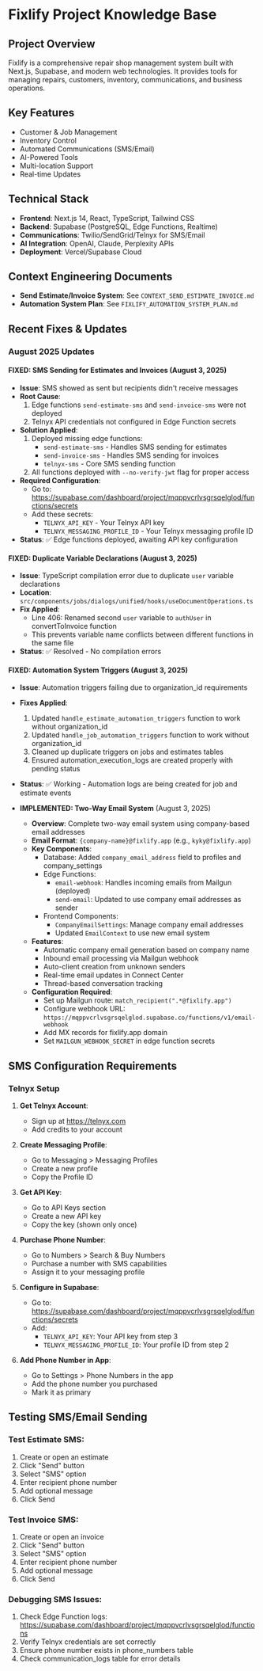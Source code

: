 # Fixlify Project Knowledge Base

## Project Overview
Fixlify is a comprehensive repair shop management system built with Next.js, Supabase, and modern web technologies. It provides tools for managing repairs, customers, inventory, communications, and business operations.

## Key Features
- Customer & Job Management
- Inventory Control
- Automated Communications (SMS/Email)
- AI-Powered Tools
- Multi-location Support
- Real-time Updates

## Technical Stack
- **Frontend**: Next.js 14, React, TypeScript, Tailwind CSS
- **Backend**: Supabase (PostgreSQL, Edge Functions, Realtime)
- **Communications**: Twilio/SendGrid/Telnyx for SMS/Email
- **AI Integration**: OpenAI, Claude, Perplexity APIs
- **Deployment**: Vercel/Supabase Cloud

## Context Engineering Documents
- **Send Estimate/Invoice System**: See `CONTEXT_SEND_ESTIMATE_INVOICE.md`
- **Automation System Plan**: See `FIXLIFY_AUTOMATION_SYSTEM_PLAN.md`

## Recent Fixes & Updates

### August 2025 Updates

#### FIXED: SMS Sending for Estimates and Invoices (August 3, 2025)
- **Issue**: SMS showed as sent but recipients didn't receive messages
- **Root Cause**: 
  1. Edge functions `send-estimate-sms` and `send-invoice-sms` were not deployed
  2. Telnyx API credentials not configured in Edge Function secrets
- **Solution Applied**:
  1. Deployed missing edge functions:
     - `send-estimate-sms` - Handles SMS sending for estimates
     - `send-invoice-sms` - Handles SMS sending for invoices  
     - `telnyx-sms` - Core SMS sending function
  2. All functions deployed with `--no-verify-jwt` flag for proper access
- **Required Configuration**:
  - Go to: https://supabase.com/dashboard/project/mqppvcrlvsgrsqelglod/functions/secrets
  - Add these secrets:
    - `TELNYX_API_KEY` - Your Telnyx API key
    - `TELNYX_MESSAGING_PROFILE_ID` - Your Telnyx messaging profile ID
- **Status**: ✅ Edge functions deployed, awaiting API key configuration

#### FIXED: Duplicate Variable Declarations (August 3, 2025)
- **Issue**: TypeScript compilation error due to duplicate `user` variable declarations
- **Location**: `src/components/jobs/dialogs/unified/hooks/useDocumentOperations.ts`
- **Fix Applied**: 
  - Line 406: Renamed second `user` variable to `authUser` in convertToInvoice function
  - This prevents variable name conflicts between different functions in the same file
- **Status**: ✅ Resolved - No compilation errors

#### FIXED: Automation System Triggers (August 3, 2025)
- **Issue**: Automation triggers failing due to organization_id requirements
- **Fixes Applied**:
  1. Updated `handle_estimate_automation_triggers` function to work without organization_id
  2. Updated `handle_job_automation_triggers` function to work without organization_id
  3. Cleaned up duplicate triggers on jobs and estimates tables
  4. Ensured automation_execution_logs are created properly with pending status
- **Status**: ✅ Working - Automation logs are being created for job and estimate events

- **IMPLEMENTED: Two-Way Email System** (August 3, 2025)
  - **Overview**: Complete two-way email system using company-based email addresses
  - **Email Format**: `{company-name}@fixlify.app` (e.g., `kyky@fixlify.app`)
  - **Key Components**:
    - Database: Added `company_email_address` field to profiles and company_settings
    - Edge Functions:
      - `email-webhook`: Handles incoming emails from Mailgun (deployed)
      - `send-email`: Updated to use company email addresses as sender
    - Frontend Components:
      - `CompanyEmailSettings`: Manage company email addresses
      - Updated `EmailContext` to use new email system
  - **Features**:
    - Automatic company email generation based on company name
    - Inbound email processing via Mailgun webhook
    - Auto-client creation from unknown senders
    - Real-time email updates in Connect Center
    - Thread-based conversation tracking
  - **Configuration Required**:
    - Set up Mailgun route: `match_recipient(".*@fixlify.app")`
    - Configure webhook URL: `https://mqppvcrlvsgrsqelglod.supabase.co/functions/v1/email-webhook`
    - Add MX records for fixlify.app domain
    - Set `MAILGUN_WEBHOOK_SECRET` in edge function secrets

## SMS Configuration Requirements

### Telnyx Setup
1. **Get Telnyx Account**:
   - Sign up at https://telnyx.com
   - Add credits to your account

2. **Create Messaging Profile**:
   - Go to Messaging > Messaging Profiles
   - Create a new profile
   - Copy the Profile ID

3. **Get API Key**:
   - Go to API Keys section
   - Create a new API key
   - Copy the key (shown only once)

4. **Purchase Phone Number**:
   - Go to Numbers > Search & Buy Numbers
   - Purchase a number with SMS capabilities
   - Assign it to your messaging profile

5. **Configure in Supabase**:
   - Go to: https://supabase.com/dashboard/project/mqppvcrlvsgrsqelglod/functions/secrets
   - Add:
     - `TELNYX_API_KEY`: Your API key from step 3
     - `TELNYX_MESSAGING_PROFILE_ID`: Your profile ID from step 2

6. **Add Phone Number in App**:
   - Go to Settings > Phone Numbers in the app
   - Add the phone number you purchased
   - Mark it as primary

## Testing SMS/Email Sending

### Test Estimate SMS:
1. Create or open an estimate
2. Click "Send" button
3. Select "SMS" option
4. Enter recipient phone number
5. Add optional message
6. Click Send

### Test Invoice SMS:
1. Create or open an invoice
2. Click "Send" button
3. Select "SMS" option
4. Enter recipient phone number
5. Add optional message
6. Click Send

### Debugging SMS Issues:
1. Check Edge Function logs: https://supabase.com/dashboard/project/mqppvcrlvsgrsqelglod/functions
2. Verify Telnyx credentials are set correctly
3. Ensure phone number exists in phone_numbers table
4. Check communication_logs table for error details
